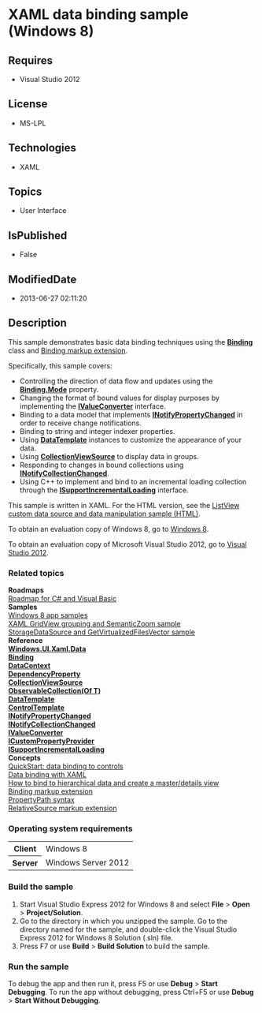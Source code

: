 # XAML data binding sample (Windows 8)
## Requires
* Visual Studio 2012
## License
* MS-LPL
## Technologies
* XAML
## Topics
* User Interface
## IsPublished
* False
## ModifiedDate
* 2013-06-27 02:11:20
## Description

<div id="mainSection">
<p>This sample demonstrates basic data binding techniques using the <a href="http://msdn.microsoft.com/library/windows/apps/br209820">
<b>Binding</b></a> class and <a href="http://msdn.microsoft.com/library/windows/apps/hh758283">
Binding markup extension</a>. </p>
<p>Specifically, this sample covers:</p>
<ul>
<li>Controlling the direction of data flow and updates using the <a href="http://msdn.microsoft.com/library/windows/apps/br209820_mode">
<b>Binding.Mode</b></a> property. </li><li>Changing the format of bound values for display purposes by implementing the <a href="http://msdn.microsoft.com/library/windows/apps/br209903">
<b>IValueConverter</b></a> interface. </li><li>Binding to a data model that implements <a href="http://msdn.microsoft.com/library/windows/apps/br209899">
<b>INotifyPropertyChanged</b></a> in order to receive change notifications. </li><li>Binding to string and integer indexer properties. </li><li>Using <a href="http://msdn.microsoft.com/library/windows/apps/br242348"><b>DataTemplate</b></a> instances to customize the appearance of your data.
</li><li>Using <a href="http://msdn.microsoft.com/library/windows/apps/br209833"><b>CollectionViewSource</b></a> to display data in groups.
</li><li>Responding to changes in bound collections using <a href="http://msdn.microsoft.com/library/windows/apps/ms668629">
<b>INotifyCollectionChanged</b></a>. </li><li>Using C&#43;&#43; to implement and bind to an incremental loading collection through the
<a href="http://msdn.microsoft.com/library/windows/apps/hh701916"><b>ISupportIncrementalLoading</b></a> interface.
</li></ul>
<p></p>
<p></p>
<p>This sample is written in XAML. For the HTML version, see the <a href="http://go.microsoft.com/fwlink/p/?linkid=242406">
ListView custom data source and data manipulation sample (HTML)</a>.</p>
<p>To obtain an evaluation copy of Windows&nbsp;8, go to <a href="http://go.microsoft.com/fwlink/p/?linkid=241655">
Windows&nbsp;8</a>.</p>
<p>To obtain an evaluation copy of Microsoft Visual Studio&nbsp;2012, go to <a href="http://go.microsoft.com/fwlink/p/?linkid=241656">
Visual Studio&nbsp;2012</a>.</p>
<h3><a id="related_topics"></a>Related topics</h3>
<dl><dt><b>Roadmaps</b> </dt><dt><a href="http://msdn.microsoft.com/library/windows/apps/br229583">Roadmap for C# and Visual Basic</a>
</dt><dt><b>Samples</b> </dt><dt><a href="http://go.microsoft.com/fwlink/p/?LinkID=227694">Windows 8 app samples</a>
</dt><dt><a href="http://go.microsoft.com/fwlink/p/?linkid=226564">XAML GridView grouping and SemanticZoom sample</a>
</dt><dt><a href="http://go.microsoft.com/fwlink/p/?linkid=228621">StorageDataSource and GetVirtualizedFilesVector sample</a>
</dt><dt><b>Reference</b> </dt><dt><a href="http://msdn.microsoft.com/library/windows/apps/br209917"><b>Windows.UI.Xaml.Data</b></a>
</dt><dt><a href="http://msdn.microsoft.com/library/windows/apps/br209820"><b>Binding</b></a>
</dt><dt><a href="http://msdn.microsoft.com/library/windows/apps/br208706_datacontext"><b>DataContext</b></a>
</dt><dt><a href="http://msdn.microsoft.com/library/windows/apps/br242362"><b>DependencyProperty</b></a>
</dt><dt><a href="http://msdn.microsoft.com/library/windows/apps/br209833"><b>CollectionViewSource</b></a>
</dt><dt><a href="http://msdn.microsoft.com/library/windows/apps/ms668604"><b>ObservableCollection(Of T)</b></a>
</dt><dt><a href="http://msdn.microsoft.com/library/windows/apps/br242348"><b>DataTemplate</b></a>
</dt><dt><a href="http://msdn.microsoft.com/library/windows/apps/br209390template"><b>ControlTemplate</b></a>
</dt><dt><a href="http://msdn.microsoft.com/library/windows/apps/br209899"><b>INotifyPropertyChanged</b></a>
</dt><dt><a href="http://msdn.microsoft.com/library/windows/apps/ms668629"><b>INotifyCollectionChanged</b></a>
</dt><dt><a href="http://msdn.microsoft.com/library/windows/apps/br209903"><b>IValueConverter</b></a>
</dt><dt><a href="http://msdn.microsoft.com/library/windows/apps/br209878"><b>ICustomPropertyProvider</b></a>
</dt><dt><a href="http://msdn.microsoft.com/library/windows/apps/hh701916"><b>ISupportIncrementalLoading</b></a>
</dt><dt><b>Concepts</b> </dt><dt><a href="http://msdn.microsoft.com/library/windows/apps/">QuickStart: data binding to controls</a>
</dt><dt><a href="http://msdn.microsoft.com/library/windows/apps/">Data binding with XAML</a>
</dt><dt><a href="http://msdn.microsoft.com/library/windows/apps/hh758322">How to bind to hierarchical data and create a master/details view</a>
</dt><dt><a href="http://msdn.microsoft.com/library/windows/apps/hh758283">Binding markup extension</a>
</dt><dt><a href="http://msdn.microsoft.com/library/windows/apps/jj569302">PropertyPath syntax</a>
</dt><dt><a href="http://msdn.microsoft.com/library/windows/apps/hh758284">RelativeSource markup extension</a>
</dt></dl>
<h3>Operating system requirements</h3>
<table>
<tbody>
<tr>
<th>Client</th>
<td><dt>Windows&nbsp;8 </dt></td>
</tr>
<tr>
<th>Server</th>
<td><dt>Windows Server&nbsp;2012 </dt></td>
</tr>
</tbody>
</table>
<h3>Build the sample</h3>
<ol>
<li>Start Visual Studio Express&nbsp;2012 for Windows&nbsp;8 and select <b>File</b> &gt; <b>
Open</b> &gt; <b>Project/Solution</b>. </li><li>Go to the directory in which you unzipped the sample. Go to the directory named for the sample, and double-click the Visual Studio Express&nbsp;2012 for Windows&nbsp;8 Solution (.sln) file.
</li><li>Press F7 or use <b>Build</b> &gt; <b>Build Solution</b> to build the sample. </li></ol>
<h3>Run the sample</h3>
<p>To debug the app and then run it, press F5 or use <b>Debug</b> &gt; <b>Start Debugging</b>. To run the app without debugging, press Ctrl&#43;F5 or use
<b>Debug</b> &gt; <b>Start Without Debugging</b>.</p>
</div>
